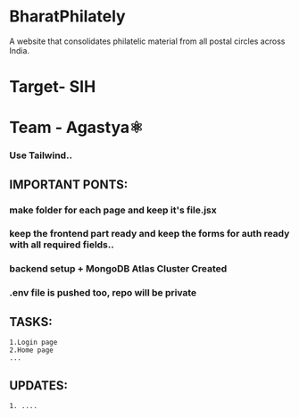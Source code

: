 # BharatPhilately
A website that consolidates philatelic material from all postal circles across India.
 

# Target- SIH
# Team - Agastya⚛️

###  Use Tailwind..
## IMPORTANT PONTS:
### make folder for each page and keep it's file.jsx
### keep the frontend part ready and keep the forms for auth ready with all required fields..

### backend setup + MongoDB Atlas Cluster Created 
### .env file is pushed too, repo will be private

## TASKS: 
```
1.Login page
2.Home page
...
```

## UPDATES:
```
1. ....



```

